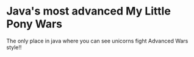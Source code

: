 Java's most advanced My Little Pony Wars
=========================
The only place in java where you can see unicorns fight Advanced Wars style!!
